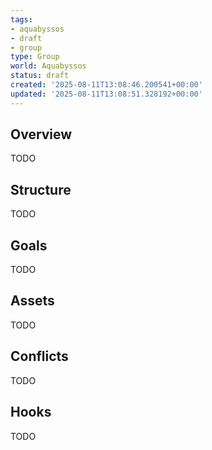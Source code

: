 ```yaml
---
tags:
- aquabyssos
- draft
- group
type: Group
world: Aquabyssos
status: draft
created: '2025-08-11T13:08:46.200541+00:00'
updated: '2025-08-11T13:08:51.328192+00:00'
---
```



## Overview

TODO
## Structure

TODO
## Goals

TODO
## Assets

TODO
## Conflicts

TODO
## Hooks

TODO
